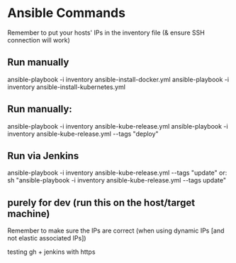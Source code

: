 # Ansible Commands 
Remember to put your hosts' IPs in the inventory file (& ensure SSH connection will work)
## Run manually 
ansible-playbook -i inventory ansible-install-docker.yml
ansible-playbook -i inventory ansible-install-kubernetes.yml
## Run manually: 
ansible-playbook -i inventory ansible-kube-release.yml
ansible-playbook -i inventory ansible-kube-release.yml --tags "deploy"
## Run via Jenkins
ansible-playbook -i inventory ansible-kube-release.yml --tags "update"
or:
sh "ansible-playbook -i inventory ansible-kube-release.yml --tags update"


## purely for dev (run this on the host/target machine)

Remember to make sure the IPs are correct (when using dynamic IPs [and not elastic associated IPs])

testing gh + jenkins with https